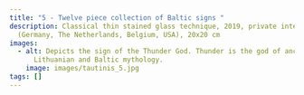 ```yaml
---
title: "5 - Twelve piece collection of Baltic signs "
description: Classical thin stained glass technique, 2019, private interiors
  (Germany, The Netherlands, Belgium, USA), 20x20 cm
images:
  - alt: Depicts the sign of the Thunder God. Thunder is the god of ancient
      Lithuanian and Baltic mythology.
    image: images/tautinis_5.jpg
tags: []
---
```


